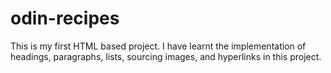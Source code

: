 # odin-recipes
This is my first HTML based project.
I have learnt the implementation of headings, paragraphs, lists, sourcing images, and hyperlinks in this project. 